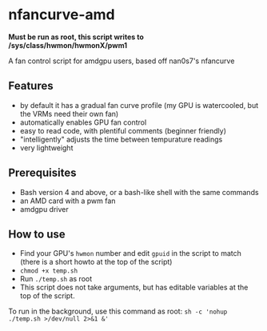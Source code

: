 # nfancurve-amd
**Must be run as root, this script writes to /sys/class/hwmon/hwmonX/pwm1**

A fan control script for amdgpu users, based off nan0s7's nfancurve

## Features
- by default it has a gradual fan curve profile (my GPU is watercooled, but the VRMs need their own fan)
- automatically enables GPU fan control
- easy to read code, with plentiful comments (beginner friendly)
- "intelligently" adjusts the time between tempurature readings
- very lightweight

## Prerequisites
- Bash version 4 and above, or a bash-like shell with the same commands
- an AMD card with a pwm fan
- amdgpu driver

## How to use
- Find your GPU's `hwmon` number and edit `gpuid` in the script to match (there is a short howto at the top of the script)
- `chmod +x temp.sh`
- Run `./temp.sh` as root
- This script does not take arguments, but has editable variables at the top of the script.

To run in the background, use this command as root: `sh -c 'nohup ./temp.sh >/dev/null 2>&1 &'`
